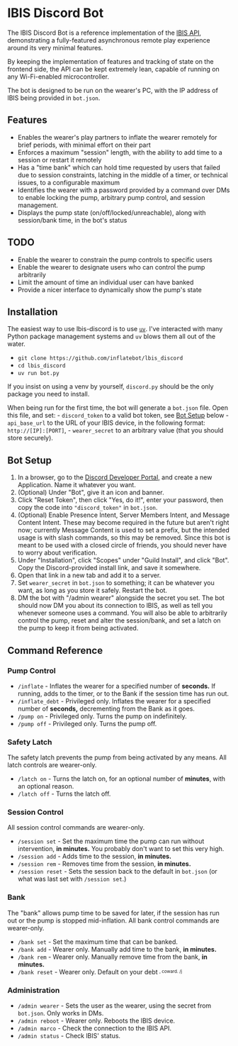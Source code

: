 # lBIS Discord Bot

The lBIS Discord Bot is a reference implementation of the [lBIS API](https://github.com/inflatebot/lbis), demonstrating a fully-featured asynchronous remote play experience around its very minimal features.

By keeping the implementation of features and tracking of state on the frontend side, the API can be kept extremely lean, capable of running on any Wi-Fi-enabled microcontroller.

The bot is designed to be run on the wearer's PC, with the IP address of lBIS being provided in `bot.json`.

## Features

- Enables the wearer's play partners to inflate the wearer remotely for brief periods, with minimal effort on their part
- Enforces a maximum "session" length, with the ability to add time to a session or restart it remotely
- Has a "time bank" which can hold time requested by users that failed due to session constraints, latching in the middle of a timer, or technical issues, to a configurable maximum
- Identifies the wearer with a password provided by a command over DMs to enable locking the pump, arbitrary pump control, and session management.
- Displays the pump state (on/off/locked/unreachable), along with session/bank time, in the bot's status

## TODO

- Enable the wearer to constrain the pump controls to specific users
- Enable the wearer to designate users who can control the pump arbitrarily
- Limit the amount of time an individual user can have banked
- Provide a nicer interface to dynamically show the pump's state

## Installation

The easiest way to use lbis-discord is to use [`uv`](https://docs.astral.sh/uv/). I've interacted with many Python package management systems and `uv` blows them all out of the water.
- `git clone https://github.com/inflatebot/lbis_discord`
- `cd lbis_discord`
- `uv run bot.py`

If you insist on using a venv by yourself, `discord.py` should be the only package you need to install.

When being run for the first time, the bot will generate a `bot.json` file. Open this file, and set:
    - `discord_token` to a valid bot token, see [Bot Setup](#bot-setup) below
    - `api_base_url` to the URL of your lBIS device, in the following format: `http://[IP]:[PORT]`,
    - `wearer_secret` to an arbitrary value (that you should store securely).

## Bot Setup

1. In a browser, go to the [Discord Developer Portal,](https://discord.com/developers/applications) and create a new Application. Name it whatever you want.
2. (Optional) Under "Bot", give it an icon and banner.
3. Click "Reset Token", then click "Yes, do it!", enter your password, then copy the code into `"discord_token"` in `bot.json`.
4. (Optional) Enable Presence Intent, Server Members Intent, and Message Content Intent. These may become required in the future but aren't right now; currently Message Content is used to set a prefix, but the intended usage is with slash commands, so this may be removed. Since this bot is meant to be used with a closed circle of friends, you should never have to worry about verification.
5. Under "Installation", click "Scopes" under "Guild Install", and click "Bot". Copy the Discord-provided install link, and save it somewhere.
6. Open that link in a new tab and add it to a server.
7. Set `wearer_secret` in `bot.json` to something; it can be whatever you want, as long as you store it safely. Restart the bot.
7. DM the bot with "/admin wearer" alongside the secret you set. The bot should now DM you about its connection to lBIS, as well as tell you whenever someone uses a command. You will also be able to arbitrarily control the pump, reset and alter the session/bank, and set a latch on the pump to keep it from being activated.

## Command Reference

### Pump Control
- `/inflate` - Inflates the wearer for a specified number of **seconds.** If running, adds to the timer, or to the Bank if the session time has run out.
- `/inflate_debt` - Privileged only. Inflates the wearer for a specified number of **seconds,** decrementing from the Bank as it goes.
- `/pump on` - Privileged only. Turns the pump on indefinitely.
- `/pump off` - Privileged only. Turns the pump off.

### Safety Latch
The safety latch prevents the pump from being activated by any means. All latch controls are wearer-only.
- `/latch on` - Turns the latch on, for an optional number of **minutes**, with an optional reason.
- `/latch off` - Turns the latch off.

### Session Control
All session control commands are wearer-only.
- `/session set` - Set the maximum time the pump can run without intervention, **in minutes.** You probably don't want to set this very high.
- `/session add` - Adds time to the session, **in minutes.**
- `/session rem` - Removes time from the session, **in minutes.**
- `/session reset` - Sets the session back to the default in `bot.json` (or what was last set with `/session set`.)

### Bank
The "bank" allows pump time to be saved for later, if the session has run out or the pump is stopped mid-inflation. All bank control commands are wearer-only.
- `/bank set` - Set the maximum time that can be banked.
- `/bank add` - Wearer only. Manually add time to the bank, **in minutes.**
- `/bank rem` - Wearer only. Manually remove time from the bank, **in minutes.**
- `/bank reset` - Wearer only. Default on your debt <sup><sub>, coward. /j</sup></sub>

### Administration
- `/admin wearer` - Sets the user as the wearer, using the secret from `bot.json`. Only works in DMs.
- `/admin reboot` - Wearer only. Reboots the lBIS device.
- `/admin marco` - Check the connection to the lBIS API.
- `/admin status` - Check lBIS' status.